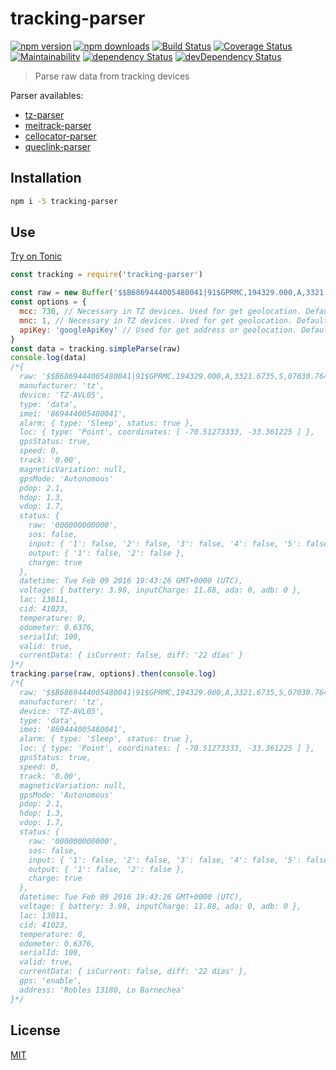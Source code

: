 # tracking-parser

[![npm version](https://img.shields.io/npm/v/tracking-parser.svg?style=flat-square)](https://www.npmjs.com/package/tracking-parser)
[![npm downloads](https://img.shields.io/npm/dm/tracking-parser.svg?style=flat-square)](https://www.npmjs.com/package/tracking-parser)
[![Build Status](https://img.shields.io/travis/lgaticaq/tracking-parser.svg?style=flat-square)](https://travis-ci.org/lgaticaq/tracking-parser)
[![Coverage Status](https://img.shields.io/coveralls/lgaticaq/tracking-parser/master.svg?style=flat-square)](https://coveralls.io/github/lgaticaq/tracking-parser?branch=master)
[![Maintainability](https://api.codeclimate.com/v1/badges/5c5e61696149ee2d3ebb/maintainability)](https://codeclimate.com/github/lgaticaq/tracking-parser/maintainability)
[![dependency Status](https://img.shields.io/david/lgaticaq/tracking-parser.svg?style=flat-square)](https://david-dm.org/lgaticaq/tracking-parser#info=dependencies)
[![devDependency Status](https://img.shields.io/david/dev/lgaticaq/tracking-parser.svg?style=flat-square)](https://david-dm.org/lgaticaq/tracking-parser#info=devDependencies)

> Parse raw data from tracking devices

Parser availables:

* [tz-parser](https://www.npmjs.com/package/tz-parser)
* [meitrack-parser](https://www.npmjs.com/package/meitrack-parser)
* [cellocator-parser](https://www.npmjs.com/package/cellocator-parser)
* [queclink-parser](https://www.npmjs.com/package/queclink-parser)

## Installation

```bash
npm i -S tracking-parser
```

## Use

[Try on Tonic](https://tonicdev.com/npm/tracking-parser)
```js
const tracking = require('tracking-parser')

const raw = new Buffer('$$B6869444005480041|91$GPRMC,194329.000,A,3321.6735,S,07030.7640,W,0.00,0.00,090216,,,A*6C|02.1|01.3|01.7|000000000000|20160209194326|13981188|00000000|32D3A03F|0000|0.6376|0100|7B20\r\n')
const options = {
  mcc: 730, // Necessary in TZ devices. Used for get geolocation. Default 730
  mnc: 1, // Necessary in TZ devices. Used for get geolocation. Default 1
  apiKey: 'googleApiKey' // Used for get address or geolocation. Default null
}
const data = tracking.simpleParse(raw)
console.log(data)
/*{
  raw: '$$B6869444005480041|91$GPRMC,194329.000,A,3321.6735,S,07030.7640,W,0.00,0.00,090216,,,A*6C|02.1|01.3|01.7|000000000000|20160209194326|13981188|00000000|32D3A03F|0000|0.6376|0100|7B20\r\n',
  manufacturer: 'tz',
  device: 'TZ-AVL05',
  type: 'data',
  imei: '869444005480041',
  alarm: { type: 'Sleep', status: true },
  loc: { type: 'Point', coordinates: [ -70.51273333, -33.361225 ] },
  gpsStatus: true,
  speed: 0,
  track: '0.00',
  magneticVariation: null,
  gpsMode: 'Autonomous'
  pdop: 2.1,
  hdop: 1.3,
  vdop: 1.7,
  status: {
    raw: '000000000000',
    sos: false,
    input: { '1': false, '2': false, '3': false, '4': false, '5': false },
    output: { '1': false, '2': false },
    charge: true
  },
  datetime: Tue Feb 09 2016 19:43:26 GMT+0000 (UTC),
  voltage: { battery: 3.98, inputCharge: 11.88, ada: 0, adb: 0 },
  lac: 13011,
  cid: 41023,
  temperature: 0,
  odometer: 0.6376,
  serialId: 100,
  valid: true,
  currentData: { isCurrent: false, diff: '22 días' }
}*/
tracking.parse(raw, options).then(console.log)
/*{
  raw: '$$B6869444005480041|91$GPRMC,194329.000,A,3321.6735,S,07030.7640,W,0.00,0.00,090216,,,A*6C|02.1|01.3|01.7|000000000000|20160209194326|13981188|00000000|32D3A03F|0000|0.6376|0100|7B20\r\n',
  manufacturer: 'tz',
  device: 'TZ-AVL05',
  type: 'data',
  imei: '869444005480041',
  alarm: { type: 'Sleep', status: true },
  loc: { type: 'Point', coordinates: [ -70.51273333, -33.361225 ] },
  gpsStatus: true,
  speed: 0,
  track: '0.00',
  magneticVariation: null,
  gpsMode: 'Autonomous'
  pdop: 2.1,
  hdop: 1.3,
  vdop: 1.7,
  status: {
    raw: '000000000000',
    sos: false,
    input: { '1': false, '2': false, '3': false, '4': false, '5': false },
    output: { '1': false, '2': false },
    charge: true
  },
  datetime: Tue Feb 09 2016 19:43:26 GMT+0000 (UTC),
  voltage: { battery: 3.98, inputCharge: 11.88, ada: 0, adb: 0 },
  lac: 13011,
  cid: 41023,
  temperature: 0,
  odometer: 0.6376,
  serialId: 100,
  valid: true,
  currentData: { isCurrent: false, diff: '22 días' },
  gps: 'enable',
  address: 'Robles 13180, Lo Barnechea'
}*/
```

## License

[MIT](https://tldrlegal.com/license/mit-license)
